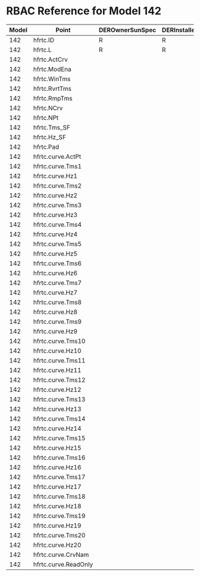 # RBAC Reference for Model 142

| Model | Point | DEROwnerSunSpec | DERInstallerSunSpec | DERVendorSunSpec | ServiceProviderSunSpec | GridOperatorSunSpec |
|-------|-------|------------------|---------------------|------------------|------------------------|---------------------|
| 142 | hfrtc.ID | R | R | R | R | R |
| 142 | hfrtc.L | R | R | R | R | R |
| 142 | hfrtc.ActCrv |  |  |  |  |  |
| 142 | hfrtc.ModEna |  |  |  |  |  |
| 142 | hfrtc.WinTms |  |  |  |  |  |
| 142 | hfrtc.RvrtTms |  |  |  |  |  |
| 142 | hfrtc.RmpTms |  |  |  |  |  |
| 142 | hfrtc.NCrv |  |  |  |  |  |
| 142 | hfrtc.NPt |  |  |  |  |  |
| 142 | hfrtc.Tms_SF |  |  |  |  |  |
| 142 | hfrtc.Hz_SF |  |  |  |  |  |
| 142 | hfrtc.Pad |  |  |  |  |  |
| 142 | hfrtc.curve.ActPt |  |  |  |  |  |
| 142 | hfrtc.curve.Tms1 |  |  |  |  |  |
| 142 | hfrtc.curve.Hz1 |  |  |  |  |  |
| 142 | hfrtc.curve.Tms2 |  |  |  |  |  |
| 142 | hfrtc.curve.Hz2 |  |  |  |  |  |
| 142 | hfrtc.curve.Tms3 |  |  |  |  |  |
| 142 | hfrtc.curve.Hz3 |  |  |  |  |  |
| 142 | hfrtc.curve.Tms4 |  |  |  |  |  |
| 142 | hfrtc.curve.Hz4 |  |  |  |  |  |
| 142 | hfrtc.curve.Tms5 |  |  |  |  |  |
| 142 | hfrtc.curve.Hz5 |  |  |  |  |  |
| 142 | hfrtc.curve.Tms6 |  |  |  |  |  |
| 142 | hfrtc.curve.Hz6 |  |  |  |  |  |
| 142 | hfrtc.curve.Tms7 |  |  |  |  |  |
| 142 | hfrtc.curve.Hz7 |  |  |  |  |  |
| 142 | hfrtc.curve.Tms8 |  |  |  |  |  |
| 142 | hfrtc.curve.Hz8 |  |  |  |  |  |
| 142 | hfrtc.curve.Tms9 |  |  |  |  |  |
| 142 | hfrtc.curve.Hz9 |  |  |  |  |  |
| 142 | hfrtc.curve.Tms10 |  |  |  |  |  |
| 142 | hfrtc.curve.Hz10 |  |  |  |  |  |
| 142 | hfrtc.curve.Tms11 |  |  |  |  |  |
| 142 | hfrtc.curve.Hz11 |  |  |  |  |  |
| 142 | hfrtc.curve.Tms12 |  |  |  |  |  |
| 142 | hfrtc.curve.Hz12 |  |  |  |  |  |
| 142 | hfrtc.curve.Tms13 |  |  |  |  |  |
| 142 | hfrtc.curve.Hz13 |  |  |  |  |  |
| 142 | hfrtc.curve.Tms14 |  |  |  |  |  |
| 142 | hfrtc.curve.Hz14 |  |  |  |  |  |
| 142 | hfrtc.curve.Tms15 |  |  |  |  |  |
| 142 | hfrtc.curve.Hz15 |  |  |  |  |  |
| 142 | hfrtc.curve.Tms16 |  |  |  |  |  |
| 142 | hfrtc.curve.Hz16 |  |  |  |  |  |
| 142 | hfrtc.curve.Tms17 |  |  |  |  |  |
| 142 | hfrtc.curve.Hz17 |  |  |  |  |  |
| 142 | hfrtc.curve.Tms18 |  |  |  |  |  |
| 142 | hfrtc.curve.Hz18 |  |  |  |  |  |
| 142 | hfrtc.curve.Tms19 |  |  |  |  |  |
| 142 | hfrtc.curve.Hz19 |  |  |  |  |  |
| 142 | hfrtc.curve.Tms20 |  |  |  |  |  |
| 142 | hfrtc.curve.Hz20 |  |  |  |  |  |
| 142 | hfrtc.curve.CrvNam |  |  |  |  |  |
| 142 | hfrtc.curve.ReadOnly |  |  |  |  |  |
